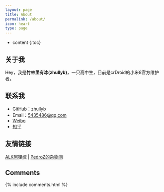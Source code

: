 ```yaml
---
layout: page
title: About
permalink: /about/
icon: heart
type: page
---
```


* content
{:toc}

## 关于我

​		Hey，我是**竹林里有冰(zhullyb)**，一只高中生，目前是crDroid的小米8官方维护者。

## 联系我

* GitHub：[zhullyb](https://github.com/zhullyb)
* Email：5435486@qq.com
* [Weibo](https://weibo.com/u/6141899043)
* [知乎](https://www.zhihu.com/people/zhu-lin-li-you-bing)

## 友情链接

[ALK阿狸控](https://alkalikong233.github.io) \| [PedroZ的杂物间](https://pedroz.top)

## Comments

{% include comments.html %}
